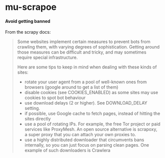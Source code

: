# mu-scrapoe

#### Avoid getting banned

From the scrapy docs:

>Some websites implement certain measures to prevent bots from crawling them,
with varying degrees of sophistication. Getting around those measures can be
difficult and tricky, and may sometimes require special infrastructure. 
>
> Here are some tips to keep in mind when dealing with these kinds of sites:
>    * rotate your user agent from a pool of well-known ones from browsers (google around to get a list of them)
>    * disable cookies (see COOKIES_ENABLED) as some sites may use cookies to spot bot behaviour
>    * use download delays (2 or higher). See DOWNLOAD_DELAY setting.
>    * if possible, use Google cache to fetch pages, instead of hitting the sites directly
>    * use a pool of rotating IPs. For example, the free Tor project or paid services like ProxyMesh. An open source alternative is scrapoxy, a super proxy that you can attach your own proxies to.
>    * use a highly distributed downloader that circumvents bans internally, so you can just focus on parsing clean pages. One example of such downloaders is Crawlera

